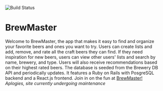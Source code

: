 ![Build Status](https://codeship.com/projects/2917b9a0-d2d7-0134-8e95-1e7634807a2c/status?branch=master)

# BrewMaster

Welcome to BrewMaster, the app that makes it easy to find and organize your favorite beers and ones you want to try. Users can create lists and add, remove, and rate all the craft beers they can find. If they need inspiration for new beers, users can view other users' lists and search by name, brewery, and type. Users will also receive recommendations based on their highest rated beers. The database is seeded from the Brewery DB API and periodically updates. It features a Ruby on Rails with PosgreSQL backend and a React.js frontend. Join in on the fun at [BrewMaster!](http://brew-master-app.herokuapp.com)
*Aplogies, site currently undergoing maintenance*
